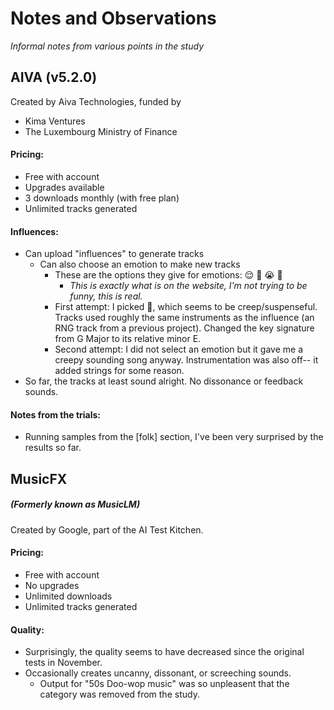# Notes and Observations
*Informal notes from various points in the study*
## AIVA (v5.2.0)
Created by Aiva Technologies, funded by
- Kima Ventures
- The Luxembourg Ministry of Finance

#### Pricing:
- Free with account
- Upgrades available
- 3 downloads monthly (with free plan)
- Unlimited tracks generated

#### Influences:
- Can upload "influences" to generate tracks
  - Can also choose an emotion to make new tracks
    - These are the options they give for emotions: 😌 🥳 😭 😬
      - *This is exactly what is on the website, I'm not trying to be funny, this is real.*
    - First attempt: I picked 😬, which seems to be creep/suspenseful. Tracks used roughly the same instruments as the influence (an RNG track from a previous project). Changed the key signature from G Major to its relative minor E. 
    - Second attempt: I did not select an emotion but it gave me a creepy sounding song anyway. Instrumentation was also off-- it added strings for some reason.
- So far, the tracks at least sound alright. No dissonance or feedback sounds.

#### Notes from the trials:
- Running samples from the [folk] section, I've been very surprised by the results so far. 


## MusicFX
##### (Formerly known as MusicLM)
Created by Google, part of the AI Test Kitchen. 

#### Pricing:
- Free with account
- No upgrades
- Unlimited downloads
- Unlimited tracks generated

#### Quality:
- Surprisingly, the quality seems to have decreased since the original tests in November.
- Occasionally creates uncanny, dissonant, or screeching sounds.
  - Output for "50s Doo-wop music" was so unpleasent that the category was removed from the study.
